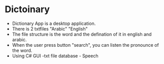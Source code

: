# Dictoinary
- Dictionary App is a desktop application.
- There is 2 txtfiles "Arabic" "English"
- The file structure is the word and the defination of it in english and arabic.
- When the user press button "search", you can listen the pronounce of the word.
- Using C# GUI -txt file database - Speech 
